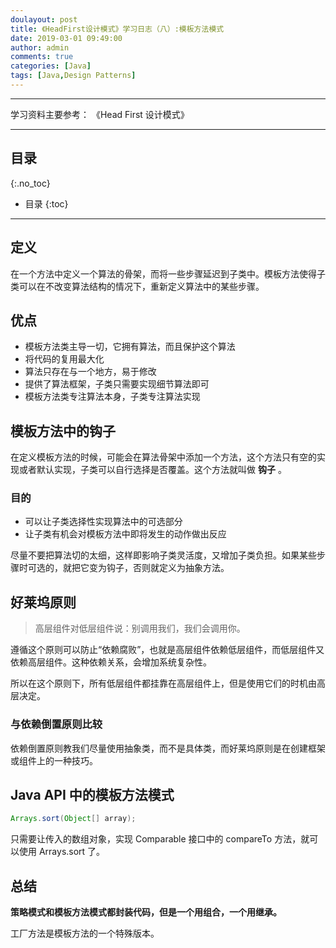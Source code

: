 ```yaml
---
doulayout: post
title: 《HeadFirst设计模式》学习日志（八）:模板方法模式
date: 2019-03-01 09:49:00
author: admin
comments: true
categories: [Java]
tags: [Java,Design Patterns]
---
```




<!-- more -->

------

学习资料主要参考： 《Head First 设计模式》

------

## 目录
{:.no_toc}

* 目录
{:toc}
------

## 定义

在一个方法中定义一个算法的骨架，而将一些步骤延迟到子类中。模板方法使得子类可以在不改变算法结构的情况下，重新定义算法中的某些步骤。

## 优点

- 模板方法类主导一切，它拥有算法，而且保护这个算法
- 将代码的复用最大化
- 算法只存在与一个地方，易于修改
- 提供了算法框架，子类只需要实现细节算法即可
- 模板方法类专注算法本身，子类专注算法实现

## 模板方法中的钩子

在定义模板方法的时候，可能会在算法骨架中添加一个方法，这个方法只有空的实现或者默认实现，子类可以自行选择是否覆盖。这个方法就叫做 **钩子** 。

### 目的

- 可以让子类选择性实现算法中的可选部分
- 让子类有机会对模板方法中即将发生的动作做出反应

尽量不要把算法切的太细，这样即影响子类灵活度，又增加子类负担。如果某些步骤时可选的，就把它变为钩子，否则就定义为抽象方法。

## 好莱坞原则

> 高层组件对低层组件说：别调用我们，我们会调用你。

遵循这个原则可以防止“依赖腐败”，也就是高层组件依赖低层组件，而低层组件又依赖高层组件。这种依赖关系，会增加系统复杂性。

所以在这个原则下，所有低层组件都挂靠在高层组件上，但是使用它们的时机由高层决定。

### 与依赖倒置原则比较

依赖倒置原则教我们尽量使用抽象类，而不是具体类，而好莱坞原则是在创建框架或组件上的一种技巧。

## Java API 中的模板方法模式

```java
Arrays.sort(Object[] array);
```

只需要让传入的数组对象，实现 Comparable 接口中的 compareTo 方法，就可以使用 Arrays.sort 了。 

## 总结

**策略模式和模板方法模式都封装代码，但是一个用组合，一个用继承。**

工厂方法是模板方法的一个特殊版本。
